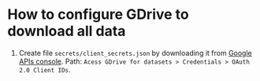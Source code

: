 # How to configure GDrive to download all data

1. Create file `secrets/client_secrets.json` by downloading it from 
[Google APIs console](https://console.developers.google.com/). Path: 
`Acess GDrive for datasets > Credentials > OAuth 2.0 Client IDs`.

